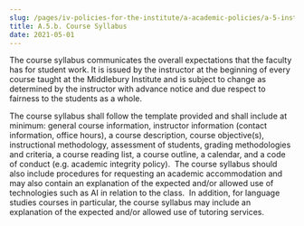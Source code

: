 ```yaml
---
slug: /pages/iv-policies-for-the-institute/a-academic-policies/a-5-instruction/a-5-b-course-syllabus
title: A.5.b. Course Syllabus
date: 2021-05-01
---
```

The course syllabus communicates the overall expectations that the faculty has for student work. It is issued by the instructor at the beginning of every course taught at the Middlebury Institute and is subject to change as determined by the instructor with advance notice and due respect to fairness to the students as a whole.

The course syllabus shall follow the template provided and shall include at minimum: general course information, instructor information (contact information, office hours), a course description, course objective(s), instructional methodology, assessment of students, grading methodologies and criteria, a course reading list, a course outline, a calendar, and a code of conduct (e.g. academic integrity policy).  The course syllabus should also include procedures for requesting an academic accommodation and may also contain an explanation of the expected and/or allowed use of technologies such as AI in relation to the class.  In addition, for language studies courses in particular, the course syllabus may include an explanation of the expected and/or allowed use of tutoring services.

